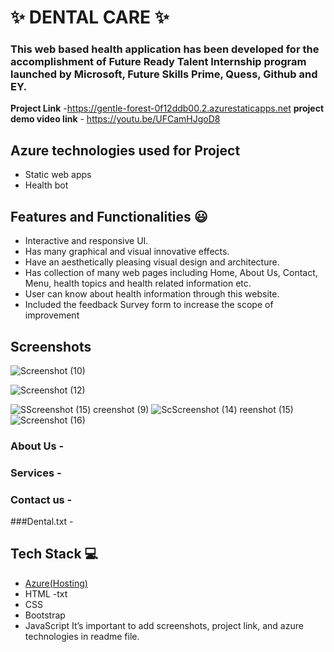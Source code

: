  
# ✨ DENTAL CARE ✨


### This web based health application has been developed for the accomplishment of Future Ready Talent Internship program launched by Microsoft, Future Skills Prime, Quess, Github and EY.


**Project Link** -https://gentle-forest-0f12ddb00.2.azurestaticapps.net
**project demo video link** - https://youtu.be/UFCamHJgoD8

## Azure technologies used for Project

- Static web apps
- Health bot

## Features and Functionalities 😃

- Interactive and responsive UI.
- Has many graphical and visual innovative effects.
- Have an aesthetically pleasing visual design and architecture.
- Has collection of many web pages including Home, About Us, Contact, Menu, health topics and health related information etc.
- User can know about health information through this website.
- Included the feedback Survey form to increase the scope of improvement 

## Screenshots


![Screenshot (10)](https://user-images.githubusercontent.com/121887304/212016071-a0686f33-1aa2-4fbb-82e3-6b556f1494ec.png)

![Screenshot (12)](https://user-images.githubusercontent.com/121887304/212016368-75749d20-3667-40bc-9013-1425885cbe46.png)

   ![S![Screenshot (15)](https://user-images.githubusercontent.com/121887304/212016181-da2285b2-4fbb-42c6-8a49-9d8cb0e202df.png)
creenshot (9)](https://user-images.githubusercontent.com/121887304/212016118-0c6b2541-2084-4902-97ec-14633379ce9e.png)
![Sc![Screenshot (14)](https://user-images.githubusercontent.com/121887304/212016233-599691bd-16ca-445f-9dfb-c1e2598ef6d8.png)
reenshot (15)](https://user-images.githubusercontent.com/121887304/212016148-88e87767-5e5a-4ec5-bae7-2d51088c6562.png)
![Screenshot (16)](https://user-images.githubusercontent.com/121887304/212016215-13cc5240-14cc-4f5d-8744-39e343f2f5a2.png)


### About Us -



### Services -



### Contact us -



###Dental.txt -



## Tech Stack 💻

- [Azure(Hosting)](https://azure.microsoft.com/en-in/features/azure-portal/)
- HTML
-txt
- CSS
- Bootstrap
- JavaScript
It’s important to add screenshots, project link, and azure technologies in readme file.

